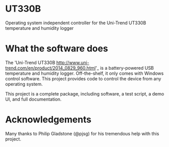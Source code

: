# UT330B
Operating system independent controller for the Uni-Trend UT330B temperature and humidity logger

What the software does
======================

The 'Uni-Trend UT330B <http://www.uni-trend.com/en/product/2014_0829_960.html>'_ is a battery-powered USB temperature and humidity logger. Off-the-shelf, it only comes with Windows control software. This project provides code to control the device from any operating system.

This project is a complete package, including software, a test script, a demo UI, and full documentation.

Acknowledgements
================

Many thanks to Philip Gladstone (@pjsg) for his tremendous help with this project.
